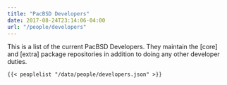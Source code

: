 ```yaml
---
title: "PacBSD Developers"
date: 2017-08-24T23:14:06-04:00
url: "/people/developers"
---
```


<div class="well">
    This is a list of the current PacBSD Developers. They maintain the [core]
    and [extra] package repositories in addition to doing any other developer
    duties.

    {{< peoplelist "/data/people/developers.json" >}}
</div>
